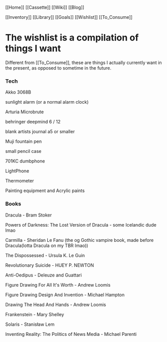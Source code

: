 [[Home]]
[[Cassette]]
[[Wiki]]
[[Blog]]

[[Inventory]]
[[Library]]
[[Goals]]
[[Wishlist]]
[[To_Consume]]

# The wishlist is a compilation of things I want
Different from [[To_Consume]], these are things I actually currently want in the present, as opposed to sometime in the future.

### Tech

Akko 3068B

sunlight alarm (or a normal alarm clock)

Arturia Microbrute

behringer deepmind 6 / 12

blank artists journal a5 or smaller

Muji fountain pen

small pencil case

701KC dumbphone

LightPhone

Thermometer

Painting equipment and Acrylic paints

### Books
Dracula - Bram Stoker

Powers of Darkness: The Lost Version of Dracula - some Icelandic dude lmao

Carmilla - Sheridan Le Fanu (the og Gothic vampire book, made before Dracula(lotta Dracula on my TBR lmao))

The Dispossessed - Ursula K. Le Guin

Revolutionary Suicide - HUEY P. NEWTON

Anti-Oedipus - Deleuze and Guattari

Figure Drawing For All It's Worth - Andrew Loomis

Figure Drawing Design And Invention - Michael Hampton

Drawing The Head And Hands - Andrew Loomis

Frankenstein - Mary Shelley

Solaris - Stanisław Lem

Inventing Reality: The Politics of News Media - Michael Parenti
